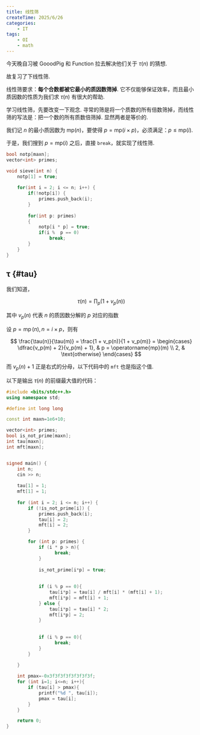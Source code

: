 ```yaml
---
title: 线性筛
createTime: 2025/6/26
categories:
    - IT
tags:
    - OI
    - math
---
```


今天晚自习被 GooodPig 和 Function 拉去解决他们关于 $\tau(n)$ 的猜想.

故复习了下线性筛.

线性筛要求：**每个合数都被它最小的质因数筛掉**. 它不仅能够保证效率，而且最小质因数的性质为我们求 $\tau(n)$ 有很大的帮助.

学习线性筛，先要改变一下观念. 寻常的筛是将一个质数的所有倍数筛掉，而线性筛的写法是：把一个数的所有质数倍筛掉. 显然两者是等价的.

我们记 $n$ 的最小质因数为 $\mathrm{mp}(n)$，要使得 $p = \mathrm{mp}(i \times p)$，必须满足：$p \le \mathrm{mp}(i)$.

于是，我们搜到 $p = \mathrm{mp}(i)$ 之后，直接 `break`，就实现了线性筛.

```cpp
bool notp[maxn];
vector<int> primes;

void sieve(int n) {
    notp[1] = true;
    
    for(int i = 2; i <= n; i++) {
        if(!notp[i]) {
            primes.push_back(i);
        }
            
        for(int p: primes)
        {
            notp[i * p] = true;
            if(i %  p == 0)
                break;
        }
    }
}
```

## τ {#tau}

我们知道，

$$\tau(n) = \prod_p (1+v_p(n))$$

其中 $v_p(n)$ 代表 $n$ 的质因数分解的 $p$ 对应的指数

设 $p = \operatorname{mp}(n), n = i \times p$，则有

$$
\frac{\tau(n)}{\tau(m)}
= \frac{1 + v_p(n)}{1 + v_p(m)}
= \begin{cases}
\dfrac{v_p(m) + 2}{v_p(m) + 1}, & p = \operatorname{mp}(m) \\
2, & \text{otherwise}
\end{cases}
$$

而 $v_p(n) + 1$ 正是右式的分母，以下代码中的 `mft` 也是指这个值.

以下是输出 $\tau(n)$ 的前缀最大值的代码：

```cpp
#include <bits/stdc++.h>
using namespace std;

#define int long long

const int maxn=1e6+10;

vector<int> primes;
bool is_not_prime[maxn];
int tau[maxn];
int mft[maxn];


signed main() {
    int n;
    cin >> n;
    
    tau[1] = 1;
    mft[1] = 1;
    
    for (int i = 2; i <= n; i++) {
        if (!is_not_prime[i]) {
            primes.push_back(i);
            tau[i] = 2;
            mft[i] = 2;
        }

        for (int p: primes) {
            if (i * p > n){
                  break;
            }
            
            is_not_prime[i*p] = true;
            
            
            if (i % p == 0){
                tau[i*p] = tau[i] / mft[i] * (mft[i] + 1);
                mft[i*p] = mft[i] + 1;
            } else {
                tau[i*p] = tau[i] * 2;
                mft[i*p] = 2;
            }
            
            
            if (i % p == 0){
                  break;
            }
        }

    }
    
    int pmax=-0x3f3f3f3f3f3f3f3f;
    for (int i=1; i<=n; i++){
        if (tau[i] > pmax){
            printf("%d ", tau[i]);
            pmax = tau[i];
        }
    }

    return 0;
}
```
